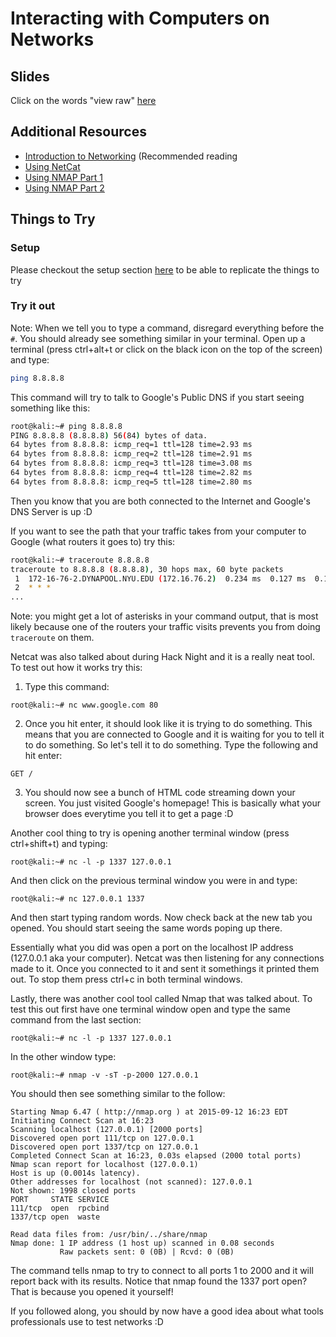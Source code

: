 # Interacting with Computers on Networks

## Slides
Click on the words "view raw" [here](https://github.com/isislab/Hack-Night/blob/master/2015-Fall/Recon_Networking/communicating-on-networks/Interacting%20with%20Computers%20on%20Networks.pptx)

## Additional Resources
* [Introduction to Networking](http://www.net-intro.com/) (Recommended reading
* [Using NetCat](https://www.digitalocean.com/community/tutorials/how-to-use-netcat-to-establish-and-test-tcp-and-udp-connections-on-a-vps)
* [Using NMAP Part 1](https://www.youtube.com/watch?v=Bn36zoApLm4)
* [Using NMAP Part 2](https://www.youtube.com/watch?v=nr10P55AlKc)

## Things to Try
### Setup
Please checkout the setup section [here](https://github.com/isislab/Hack-Night/blob/master/2015-Fall/README.md) to be able to replicate the things to try

### Try it out
Note: When we tell you to type a command, disregard everything before the `#`. You should already see something similar in your terminal.
Open up a terminal (press ctrl+alt+t or click on the black icon on the top of the screen) and type:
```bash
ping 8.8.8.8
```
This command will try to talk to Google's Public DNS if you start seeing something like this:
```bash
root@kali:~# ping 8.8.8.8
PING 8.8.8.8 (8.8.8.8) 56(84) bytes of data.
64 bytes from 8.8.8.8: icmp_req=1 ttl=128 time=2.93 ms
64 bytes from 8.8.8.8: icmp_req=2 ttl=128 time=2.91 ms
64 bytes from 8.8.8.8: icmp_req=3 ttl=128 time=3.08 ms
64 bytes from 8.8.8.8: icmp_req=4 ttl=128 time=2.82 ms
64 bytes from 8.8.8.8: icmp_req=5 ttl=128 time=2.80 ms
```
Then you know that you are both connected to the Internet and Google's DNS Server is up :D

If you want to see the path that your traffic takes from your computer to Google (what routers it goes to) try this:
```bash
root@kali:~# traceroute 8.8.8.8
traceroute to 8.8.8.8 (8.8.8.8), 30 hops max, 60 byte packets
 1  172-16-76-2.DYNAPOOL.NYU.EDU (172.16.76.2)  0.234 ms  0.127 ms  0.141 ms
 2  * * *
...
```
Note: you might get a lot of asterisks in your command output, that is most likely because one of the routers your traffic visits prevents you from doing `traceroute` on them.

Netcat was also talked about during Hack Night and it is a really neat tool. To test out how it works try this:
1. Type this command:
```
root@kali:~# nc www.google.com 80
```
2. Once you hit enter, it should look like it is trying to do something. This means that you are connected to Google and it is waiting for you to tell it to do something. So let's tell it to do something. Type the following and hit enter:
```
GET /
```
3. You should now see a bunch of HTML code streaming down your screen. You just visited Google's homepage! This is basically what your browser does everytime you tell it to get a page :D

Another cool thing to try is opening another terminal window (press ctrl+shift+t) and typing:
```
root@kali:~# nc -l -p 1337 127.0.0.1
```
And then click on the previous terminal window you were in and type:
```
root@kali:~# nc 127.0.0.1 1337
```
And then start typing random words. Now check back at the new tab you opened. You should start seeing the same words poping up there.

Essentially what you did was open a port on the localhost IP address (127.0.0.1 aka your computer). Netcat was then listening for any connections made to it. Once you connected to it and sent it somethings it printed them out. To stop them press ctrl+c in both terminal windows.

Lastly, there was another cool tool called Nmap that was talked about. To test this out first have one terminal window open and type the same command from the last section:
```
root@kali:~# nc -l -p 1337 127.0.0.1
```
In the other window type:
```
root@kali:~# nmap -v -sT -p-2000 127.0.0.1
```
You should then see something similar to the follow:
```
Starting Nmap 6.47 ( http://nmap.org ) at 2015-09-12 16:23 EDT
Initiating Connect Scan at 16:23
Scanning localhost (127.0.0.1) [2000 ports]
Discovered open port 111/tcp on 127.0.0.1
Discovered open port 1337/tcp on 127.0.0.1
Completed Connect Scan at 16:23, 0.03s elapsed (2000 total ports)
Nmap scan report for localhost (127.0.0.1)
Host is up (0.0014s latency).
Other addresses for localhost (not scanned): 127.0.0.1
Not shown: 1998 closed ports
PORT     STATE SERVICE
111/tcp  open  rpcbind
1337/tcp open  waste

Read data files from: /usr/bin/../share/nmap
Nmap done: 1 IP address (1 host up) scanned in 0.08 seconds
           Raw packets sent: 0 (0B) | Rcvd: 0 (0B)
```
The command tells nmap to try to connect to all ports 1 to 2000 and it will report back with its results.
Notice that nmap found the 1337 port open? That is because you opened it yourself!

If you followed along, you should by now have a good idea about what tools professionals use to test networks :D

